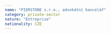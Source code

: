 ```yaml
---
name: "PIERSTONE s.r.o., advokátní kancelář"
category: private-sector
nature: "Entreprise"
nationality: CZE
---
```


